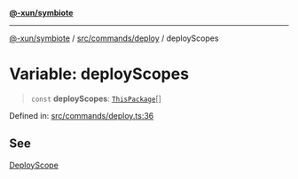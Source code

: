 [**@-xun/symbiote**](../../../../README.md)

***

[@-xun/symbiote](../../../../README.md) / [src/commands/deploy](../README.md) / deployScopes

# Variable: deployScopes

> `const` **deployScopes**: [`ThisPackage`](../../../configure/enumerations/ThisPackageGlobalScope.md#thispackage)[]

Defined in: [src/commands/deploy.ts:36](https://github.com/Xunnamius/symbiote/blob/cef28b21a1184891fa2969c3a3fa80ab4446b3b6/src/commands/deploy.ts#L36)

## See

[DeployScope](../../../configure/enumerations/ThisPackageGlobalScope.md)
